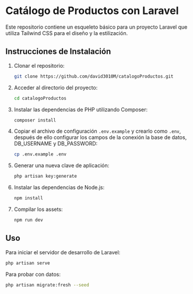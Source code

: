 # Catálogo de Productos con Laravel

Este repositorio contiene un esqueleto básico para un proyecto Laravel que utiliza Tailwind CSS para el diseño y la estilización.

## Instrucciones de Instalación

1. Clonar el repositorio:

    ```bash
    git clone https://github.com/david3010M/catalogoProductos.git
    ```

2. Acceder al directorio del proyecto:

    ```bash
    cd catalogoProductos
    ```

3. Instalar las dependencias de PHP utilizando Composer:

    ```bash
    composer install
    ```

4. Copiar el archivo de configuración `.env.example` y crearlo como `.env`, después de ello configurar los campos de la conexión la base de datos, DB_USERNAME y DB_PASSWORD:

    ```bash
    cp .env.example .env
    ```

5. Generar una nueva clave de aplicación:

    ```bash
    php artisan key:generate
    ```

6. Instalar las dependencias de Node.js:

    ```bash
    npm install
    ```

7. Compilar los assets:

    ```bash
    npm run dev
    ```

## Uso

Para iniciar el servidor de desarrollo de Laravel:

```bash
php artisan serve
```

Para probar con datos:

```bash
php artisan migrate:fresh --seed
```
